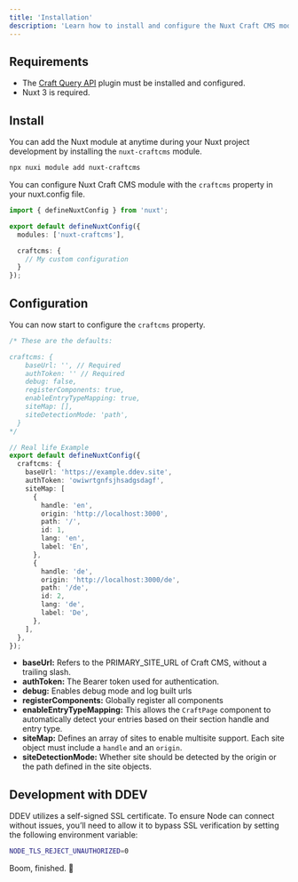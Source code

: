 ```yaml
---
title: 'Installation'
description: 'Learn how to install and configure the Nuxt Craft CMS module.'
---
```


## Requirements

- The [Craft Query API](/libraries/craft-query-api) plugin must be installed and configured.
- Nuxt 3 is required.

## Install

You can add the Nuxt module at anytime during your Nuxt project development by installing the `nuxt-craftcms` module.

```bash
npx nuxi module add nuxt-craftcms
```

You can configure Nuxt Craft CMS module with the `craftcms` property in your nuxt.config file.

```ts [nuxt.config.ts]
import { defineNuxtConfig } from 'nuxt';

export default defineNuxtConfig({
  modules: ['nuxt-craftcms'],

  craftcms: {
    // My custom configuration
  }
});
```

## Configuration

You can now start to configure the `craftcms` property.
```ts [nuxt.config.ts]
/* These are the defaults: 

craftcms: {
    baseUrl: '', // Required
    authToken: '' // Required
    debug: false,
    registerComponents: true,
    enableEntryTypeMapping: true,
    siteMap: [],
    siteDetectionMode: 'path',
  }
*/

// Real life Example
export default defineNuxtConfig({
  craftcms: {
    baseUrl: 'https://example.ddev.site',
    authToken: 'owiwrtgnfsjhsadgsdagf',
    siteMap: [
      {
        handle: 'en',
        origin: 'http://localhost:3000',
        path: '/',
        id: 1,
        lang: 'en',
        label: 'En',
      },
      {
        handle: 'de',
        origin: 'http://localhost:3000/de',
        path: '/de',
        id: 2,
        lang: 'de',
        label: 'De',
      },
    ],
  },
});
```

- **baseUrl:** Refers to the PRIMARY_SITE_URL of Craft CMS, without a trailing slash.
- **authToken:** The Bearer token used for authentication.
- **debug:** Enables debug mode and log built urls
- **registerComponents:** Globally register all components
- **enableEntryTypeMapping:** This allows the `CraftPage` component to automatically detect your entries based on their section handle and entry type.
- **siteMap:** Defines an array of sites to enable multisite support. Each site object must include a `handle` and an `origin`.
- **siteDetectionMode:** Whether site should be detected by the origin or the path defined in the site objects.

## Development with DDEV

DDEV utilizes a self-signed SSL certificate. To ensure Node can connect without issues, you’ll need to allow it to bypass SSL verification by setting the following environment variable:

```bash [.env]
NODE_TLS_REJECT_UNAUTHORIZED=0 
```

Boom, finished. 🚀